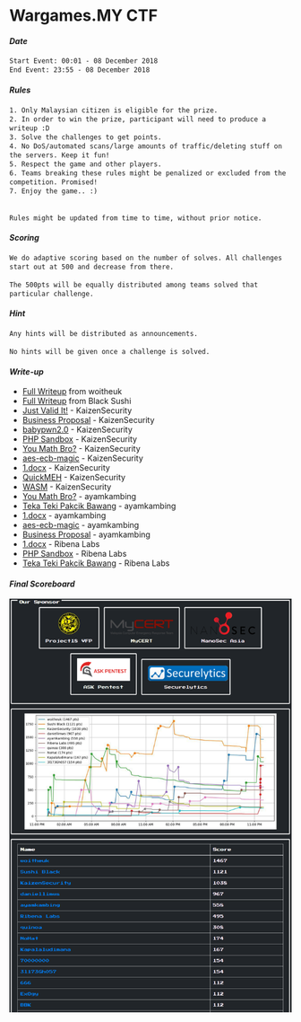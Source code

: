 # Wargames.MY CTF

#### *Date*
```
Start Event: 00:01 - 08 December 2018
End Event: 23:55 - 08 December 2018
```

#### *Rules*
```
1. Only Malaysian citizen is eligible for the prize.
2. In order to win the prize, participant will need to produce a writeup :D
3. Solve the challenges to get points.
4. No DoS/automated scans/large amounts of traffic/deleting stuff on the servers. Keep it fun!
5. Respect the game and other players.
6. Teams breaking these rules might be penalized or excluded from the competition. Promised!
7. Enjoy the game.. :)


Rules might be updated from time to time, without prior notice.
```

#### *Scoring*
```
We do adaptive scoring based on the number of solves. All challenges start out at 500 and decrease from there.

The 500pts will be equally distributed among teams solved that particular challenge.
```

#### *Hint*
```
Any hints will be distributed as announcements.

No hints will be given once a challenge is solved.
```

#### *Write-up*
* [Full Writeup](writeup/woitheuk.pdf) from woitheuk
* [Full Writeup](writeup/Black%20Sushi.pdf) from Black Sushi
* [Just Valid It!](https://kaizen1996.wordpress.com/2018/12/09/wargames-my-ctf-2018-just-valid-it-writeup/) - KaizenSecurity
* [Business Proposal](https://kaizen1996.wordpress.com/2018/12/09/wargames-my-ctf-2018-business-proposalwriteup/) - KaizenSecurity
* [babypwn2.0](https://kaizen1996.wordpress.com/2018/12/09/wargames-my-ctf-2018-babypwn2-0-writeup/) - KaizenSecurity
* [PHP Sandbox](https://kaizen1996.wordpress.com/2018/12/09/wargames-my-ctf-2018-php-sandbox-writeup/) - KaizenSecurity
* [You Math Bro?](https://kaizen1996.wordpress.com/2018/12/09/wargames-my-ctf-2018-aes-ecb-magic-writeup-2/) - KaizenSecurity
* [aes-ecb-magic](https://kaizen1996.wordpress.com/2018/12/09/wargames-my-ctf-2018-aes-ecb-magic-writeup/) - KaizenSecurity
* [1.docx](https://kaizen1996.wordpress.com/2018/12/09/wargames-my-ctf-2018-satu-doc-writeup/) - KaizenSecurity
* [QuickMEH](https://kaizen1996.wordpress.com/2018/12/09/wargames-my-ctf-2018-quickmeh-writeup/) - KaizenSecurity
* [WASM](https://kaizen1996.wordpress.com/2018/12/09/49/) - KaizenSecurity
* [You Math Bro?](https://huntforbug.io/wargames-my-december-2018-you-math-bro/) - ayamkambing
* [Teka Teki Pakcik Bawang](https://huntforbug.io/wargames-my-december-2018-teka-teki-pakcik-bawang/) - ayamkambing
* [1.docx](https://huntforbug.io/wargames-my-december-2018-1-docx/) - ayamkambing
* [aes-ecb-magic](https://huntforbug.io/wargames-my-december-2018-aes-ecb-magic/) - ayamkambing
* [Business Proposal](https://huntforbug.io/wargames-my-december-2018-business-proposal/) - ayamkambing
* [1.docx](http://www.jasveermaan.com/index.php/2018/12/09/wgmy18-satu-doc/) - Ribena Labs
* [PHP Sandbox](http://www.jasveermaan.com/index.php/2018/12/09/wgmy18-php-sandbox/) - Ribena Labs
* [Teka Teki Pakcik Bawang](http://www.jasveermaan.com/index.php/2018/12/09/wgmy18-teka-teki-pakcik-bawang/) - Ribena Labs

#### *Final Scoreboard*
![image](score.png)
